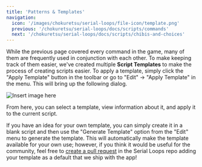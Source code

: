 ```yaml
---
title: 'Patterns & Templates'
navigation:
  icon: '/images/chokuretsu/serial-loops/file-icon/template.png'
  previous: '/chokuretsu/serial-loops/docs/scripts/commands'
  next: '/chokuretsu/serial-loops/docs/scripts/chibis-and-choices'
---
```


While the previous page covered every command in the game, many of them are frequently used in conjunction with each other. To make keeping track of them easier, we've created multiple **Script Templates** to make the process of creating scripts easier. To apply a template, simply click the "Apply Template" button in the toolbar or go to "Edit" &rarr; "Apply Template" in the menu. This will bring up the following dialog.

![Insert image here]()

From here, you can select a template, view information about it, and apply it to the current script.

If you have an idea for your own template, you can simply create it in a blank script and then use the "Generate Template" option from the "Edit" menu to generate the template. This will automatically make the template available for your own use; however, if you think it would be useful for the community, feel free to [create a pull request](https://github.com/haroohie-club/SerialLoops/pulls) in the Serial Loops repo adding your template as a default that we ship with the app!